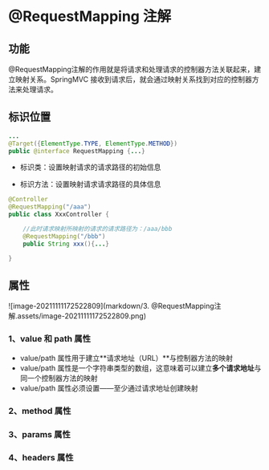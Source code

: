 # @RequestMapping 注解



## 功能

@RequestMapping注解的作用就是将请求和处理请求的控制器方法关联起来，建立映射关系。SpringMVC 接收到请求后，就会通过映射关系找到对应的控制器方法来处理请求。



## 标识位置

```java
...
@Target({ElementType.TYPE, ElementType.METHOD})
public @interface RequestMapping {...}
```

-   标识类：设置映射请求的请求路径的初始信息

-   标识方法：设置映射请求请求路径的具体信息

```java
@Controller
@RequestMapping("/aaa")
public class XxxController {

	//此时请求映射所映射的请求的请求路径为：/aaa/bbb
    @RequestMapping("/bbb")
    public String xxx(){...}

}
```



## 属性

![image-20211111172522809](markdown/3. @RequestMapping注解.assets/image-20211111172522809.png)



### 1、value 和 path 属性

-   value/path 属性用于建立**请求地址（URL）**与控制器方法的映射
-   value/path 属性是一个字符串类型的数组，这意味着可以建立**多个请求地址**与同一个控制器方法的映射
-   value/path 属性必须设置——至少通过请求地址创建映射



### 2、method 属性





### 3、params 属性





### 4、headers 属性

